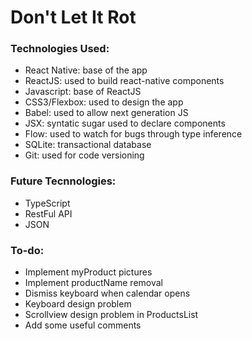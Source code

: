 # Don't Let It Rot

### Technologies Used:
* React Native: base of the app
* ReactJS: used to build react-native components
* Javascript: base of ReactJS
* CSS3/Flexbox: used to design the app
* Babel: used to allow next generation JS
* JSX: syntatic sugar used to declare components
* Flow: used to watch for bugs through type inference
* SQLite: transactional database
* Git: used for code versioning

### Future Tecnnologies:
* TypeScript
* RestFul API
* JSON

### To-do:
* Implement myProduct pictures
* Implement productName removal
* Dismiss keyboard when calendar opens
* Keyboard design problem
* Scrollview design problem in ProductsList
* Add some useful comments